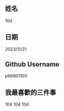姓名
----
104

日期
----
2023/11/21

Github Username
---------------
p96901100

我最喜歡的三件事
---------------
104 104 104